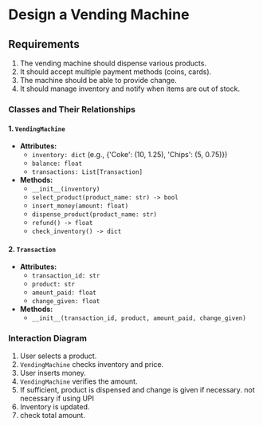 # Design a Vending Machine

## Requirements

1. The vending machine should dispense various products.
2. It should accept multiple payment methods (coins, cards).
3. The machine should be able to provide change.
4. It should manage inventory and notify when items are out of stock.

### Classes and Their Relationships

#### 1. `VendingMachine`

- **Attributes:**
  - `inventory: dict` (e.g., {'Coke': (10, 1.25), 'Chips': (5, 0.75)})
  - `balance: float`
  - `transactions: List[Transaction]`
- **Methods:**
  - `__init__(inventory)`
  - `select_product(product_name: str) -> bool`
  - `insert_money(amount: float)`
  - `dispense_product(product_name: str)`
  - `refund() -> float`
  - `check_inventory() -> dict`

#### 2. `Transaction`

- **Attributes:**
  - `transaction_id: str`
  - `product: str`
  - `amount_paid: float`
  - `change_given: float`
- **Methods:**
  - `__init__(transaction_id, product, amount_paid, change_given)`

### Interaction Diagram

1. User selects a product.
2. `VendingMachine` checks inventory and price.
3. User inserts money.
4. `VendingMachine` verifies the amount.
5. If sufficient, product is dispensed and change is given if necessary. not necessary if using UPI
6. Inventory is updated.
7. check total amount.
